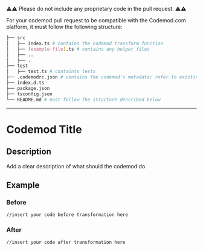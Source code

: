 :warning::warning: Please do not include any proprietary code in the pull request. :warning::warning:

For your codemod pull request to be compatible with the Codemod.com platform, it must follow the following structure:

```bash
├── src
│   ├── index.ts # contains the codemod transform function
│   ├── [example-file].ts # contains any helper files
│   ├── ..
│   ├── .
├── test
│   ├── test.ts # containts tests
├── .codemodrc.json # contains the codemod's metadata; refer to existing codemods for the config file structure.
├── index.d.ts
├── package.json
├── tsconfig.json
└── README.md # must follow the structure described below
```

---

# Codemod Title

## Description

Add a clear description of what should the codemod do.

## Example

### Before

```
//insert your code before transformation here
```

### After

```
//insert your code after transformation here
```
